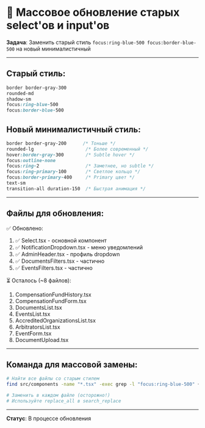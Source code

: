 # 🔧 Массовое обновление старых select'ов и input'ов

**Задача**: Заменить старый стиль `focus:ring-blue-500 focus:border-blue-500` на новый минималистичный

---

## Старый стиль:

```css
border border-gray-300 
rounded-md 
shadow-sm
focus:ring-blue-500 
focus:border-blue-500
```

## Новый минималистичный стиль:

```css
border border-gray-200      /* Тоньше */
rounded-lg                   /* Более современный */
hover:border-gray-300        /* Subtle hover */
focus:outline-none
focus:ring-2                 /* Заметнее, но subtle */
focus:ring-primary-100       /* Светлое кольцо */
focus:border-primary-400     /* Primary цвет */
text-sm
transition-all duration-150  /* Быстрая анимация */
```

---

## Файлы для обновления:

✅ Обновлено:
1. ✅ Select.tsx - основной компонент
2. ✅ NotificationDropdown.tsx - меню уведомлений
3. ✅ AdminHeader.tsx - профиль dropdown
4. ✅ DocumentsFilters.tsx - частично
5. ✅ EventsFilters.tsx - частично

⏳ Осталось (~8 файлов):
1. CompensationFundHistory.tsx
2. CompensationFundForm.tsx
3. DocumentsList.tsx
4. EventsList.tsx
5. AccreditedOrganizationsList.tsx
6. ArbitratorsList.tsx
7. EventForm.tsx
8. DocumentUpload.tsx

---

## Команда для массовой замены:

```bash
# Найти все файлы со старым стилем
find src/components -name "*.tsx" -exec grep -l "focus:ring-blue-500" {} \;

# Заменить в каждом файле (осторожно!)
# Используйте replace_all в search_replace
```

---

**Статус**: В процессе обновления

